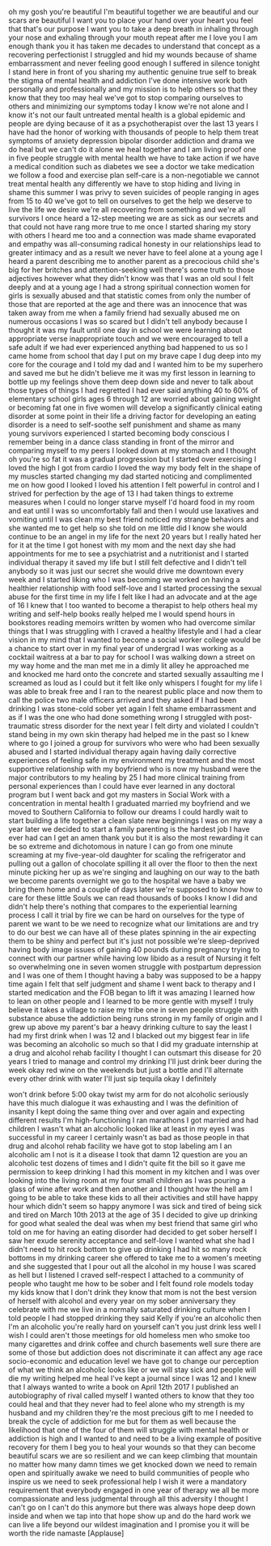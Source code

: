 
oh my gosh you&#39;re beautiful I&#39;m
beautiful together we are beautiful and
our scars are beautiful I want you to
place your hand over your heart you feel
that that&#39;s our purpose I want you to
take a deep breath in inhaling through
your nose and exhaling through your
mouth repeat after me I love you I am
enough thank you it has taken me decades
to understand that concept as a
recovering perfectionist I struggled and
hid my wounds because of shame
embarrassment and never feeling good
enough I suffered in silence tonight I
stand here in front of you sharing my
authentic genuine true self to break the
stigma of mental health and addiction
I&#39;ve done intensive work both personally
and professionally and my mission is to
help others so that they know that they
too may heal we&#39;ve got to stop comparing
ourselves to others and minimizing our
symptoms today I know we&#39;re not alone
and I know it&#39;s not our fault untreated
mental health is a global epidemic and
people are dying because of it as a
psychotherapist over the last 13 years I
have had the honor of working with
thousands of people to help them treat
symptoms of anxiety depression bipolar
disorder addiction and
drama we do heal but we can&#39;t do it
alone
we heal together and I am living proof
one in five people struggle with mental
health we have to take action if we have
a medical condition such as diabetes we
see a doctor
we take medication we follow a food and
exercise plan self-care is a
non-negotiable we cannot treat mental
health any differently we have to stop
hiding and living in shame
this summer I was privy to seven
suicides of people ranging in ages from
15 to 40 we&#39;ve got to tell on ourselves
to get the help we deserve to live the
life we desire we&#39;re all recovering from
something and we&#39;re all survivors I once
heard a 12-step meeting we are as sick
as our secrets and that could not have
rang more true to me once I started
sharing my story with others I heard me
too and a connection was made
shame evaporated and empathy was
all-consuming radical honesty in our
relationships lead to greater intimacy
and as a result we never have to feel
alone at a young age I heard a parent
describing me to another parent as a
precocious child she&#39;s big for her
britches and attention-seeking well
there&#39;s some truth to those adjectives
however what they didn&#39;t know was that I
was an old soul I felt deeply and at a
young age I had a strong spiritual
connection women for girls is sexually
abused and that statistic comes from
only the number of those that are
reported at the age
and there was an innocence that was
taken away from me when a family friend
had sexually abused me on numerous
occasions I was so scared but I didn&#39;t
tell anybody because I thought it was my
fault
until one day in school we were learning
about appropriate verse inappropriate
touch and we were encouraged to tell a
safe adult if we had ever experienced
anything bad happened to us so I came
home from school that day I put on my
brave cape I dug deep into my core for
the courage and I told my dad and I
wanted him to be my superhero and saved
me but he didn&#39;t believe me it was my
first lesson in learning to bottle up my
feelings shove them deep down side and
never to talk about those types of
things
I had regretted I had ever said anything
40 to 60% of elementary school girls
ages 6 through 12
are worried about gaining weight or
becoming fat one in five women will
develop a significantly clinical eating
disorder at some point in their life a
driving factor for developing an eating
disorder is a need to self-soothe self
punishment and shame as many young
survivors experienced I started becoming
body conscious I remember being in a
dance class standing in front of the
mirror and comparing myself to my peers
I looked down at my stomach and I
thought oh you&#39;re so fat it was a
gradual progression but I started over
exercising I loved the high I got from
cardio I loved the way my body felt in
the shape of my muscles started changing
my dad started noticing and complimented
me on how good I looked I loved his
attention I felt powerful in control and
I strived for perfection by the age of
13 I had taken things to extreme
measures when I could no longer starve
myself I&#39;d hoard food in my room and eat
until I was so uncomfortably
fall and then I would use laxatives and
vomiting until I was clean my best
friend noticed my strange behaviors and
she wanted me to get help so she told on
me
little did I know she would continue to
be an angel in my life for the next 20
years
but I really hated her for it at the
time I got honest with my mom and the
next day she had appointments for me to
see a psychiatrist and a nutritionist
and I started individual therapy it
saved my life but I still felt defective
and I didn&#39;t tell anybody so it was just
our secret she would drive me downtown
every week and I started liking who I
was becoming we worked on having a
healthier relationship with food
self-love and I started processing the
sexual abuse for the first time in my
life I felt like I had an advocate and
at the age of 16 I knew that I too
wanted to become a therapist to help
others heal my writing and self-help
books really helped me I would spend
hours in bookstores reading memoirs
written by women who had overcome
similar things that I was struggling
with I craved a healthy lifestyle and I
had a clear vision in my mind that I
wanted to become a social worker college
would be a chance to start over in my
final year of undergrad I was working as
a cocktail waitress at a bar to pay for
school I was walking down a street on my
way home and the man met me in a dimly
lit alley he approached me and knocked
me hard onto the concrete and started
sexually assaulting me I screamed as
loud as I could but it felt like only
whispers I fought for my life I was able
to break free and I ran to the nearest
public place and now
them to call the police two male
officers arrived and they asked if I had
been drinking I was stone-cold sober yet
again I felt shame embarrassment and as
if I was the one who had done something
wrong I struggled with post-traumatic
stress disorder for the next year I felt
dirty and violated I couldn&#39;t stand
being in my own skin therapy had helped
me in the past so I knew where to go I
joined a group for survivors who were
who had been sexually abused and I
started individual therapy again having
daily corrective experiences of feeling
safe in my environment my treatment and
the most supportive relationship with my
boyfriend who is now my husband were the
major contributors to my healing by 25 I
had more clinical training from personal
experiences than I could have ever
learned in any doctoral program but I
went back and got my masters in Social
Work with a concentration in mental
health I graduated married my boyfriend
and we moved to Southern California to
follow our dreams I could hardly wait to
start building a life together a clean
slate new beginnings I was on my way a
year later we decided to start a family
parenting is the hardest job I have ever
had can I get an amen thank you but it
is also the most rewarding it can be so
extreme and dichotomous in nature I can
go from one minute screaming at my
five-year-old daughter for scaling the
refrigerator and pulling out a gallon of
chocolate spilling it all over the floor
to then the next minute picking her up
as we&#39;re singing and laughing on our way
to the bath we become parents overnight
we go to the hospital we have a baby we
bring them home and a couple of days
later we&#39;re supposed to know how to care
for these little Souls we can read
thousands of books I know I did and
didn&#39;t help there&#39;s nothing that
compares to the experiential learning
process I call it trial by fire we can
be hard on ourselves for the type of
parent we want to be we need to
recognize what our limitations are and
try to do our best we can have all of
these plates spinning in the air
expecting them to be shiny and perfect
but it&#39;s just not possible
we&#39;re sleep-deprived having body image
issues of gaining 40 pounds during
pregnancy trying to connect with our
partner while having low libido as a
result of Nursing it felt so
overwhelming one in seven women struggle
with postpartum depression and I was one
of them I thought having a baby was
supposed to be a happy time again I felt
that self judgment and shame I went back
to therapy and I started medication and
the FOB began to lift it was amazing I
learned how to lean on other people and
I learned to be more gentle with myself
I truly believe it takes a village to
raise my tribe one in seven people
struggle with substance abuse
the addiction being runs strong in my
family of origin and I grew up above my
parent&#39;s bar a heavy drinking culture to
say the least I had my first drink when
I was 12 and I blacked out my biggest
fear in life was becoming an alcoholic
so much so that I did my graduate
internship at a drug and alcohol rehab
facility I thought I can outsmart this
disease for 20 years I tried to manage
and control my drinking I&#39;ll just drink
beer during the week okay red wine on
the weekends but just a bottle and I&#39;ll
alternate every other drink with water
I&#39;ll just sip tequila okay I definitely

won&#39;t drink before 5:00 okay twist my
arm for do not alcoholic seriously have
this much
dialogue it was exhausting and I was the
definition of insanity I kept doing the
same thing over and over again and
expecting different results
I&#39;m high-functioning I ran marathons I
got married and had children I wasn&#39;t
what an alcoholic looked like at least
in my eyes I was successful in my career
I certainly wasn&#39;t as bad as those
people in that drug and alcohol rehab
facility we have got to stop labeling am
I an alcoholic
am I not is it a disease I took that
damn 12 question are you an alcoholic
test dozens of times and I didn&#39;t quite
fit the bill so it gave me permission to
keep drinking I had this moment in my
kitchen and I was over looking into the
living room at my four small children as
I was pouring a glass of wine after work
and then another and I thought how the
hell am I going to be able to take these
kids to all their activities and still
have happy hour which didn&#39;t seem so
happy anymore I was sick and tired of
being sick and tired on March 10th 2013
at the age of 35 I decided to give up
drinking for good what sealed the deal
was when my best friend that same girl
who told on me for having an eating
disorder had decided to get sober
herself
I saw her exude serenity acceptance and
self-love I wanted what she had I didn&#39;t
need to hit rock bottom to give up
drinking I had hit so many rock bottoms
in my drinking career she offered to
take me to a women&#39;s meeting and she
suggested that I pour out all the
alcohol in my house I was scared as hell
but I listened I craved self-respect I
attached to a community of people who
taught me how to be sober and I felt
found role models
today my kids know that I don&#39;t drink
they know that mom is not the best
version of herself with alcohol and
every year on my sober anniversary they
celebrate with me we live in a normally
saturated drinking culture when I told
people I had stopped drinking they said
Kelly if you&#39;re an alcoholic then I&#39;m an
alcoholic
you&#39;re really hard on yourself can&#39;t you
just drink less well I wish I could
aren&#39;t those meetings for old homeless
men who smoke too many cigarettes and
drink coffee and church basements well
sure there are some of those but
addiction does not discriminate it can
affect any age race socio-economic and
education level we have got to change
our perception of what we think an
alcoholic looks like or we will stay
sick and people will die
my writing helped me heal I&#39;ve kept a
journal since I was 12 and I knew that I
always wanted to write a book on April
12th 2017 I published an autobiography
of rival called myself I wanted others
to know that they too could heal and
that they never had to feel alone who my
strength is my husband and my children
they&#39;re the most precious gift to me I
needed to break the cycle of addiction
for me but for them as well because the
likelihood that one of the four of them
will struggle with mental health or
addiction is high and I wanted to and
need to be a living example of positive
recovery for them I beg you to heal your
wounds so that they can become beautiful
scars
we are so resilient and we can keep
climbing that mountain no matter how
many damn times we get knocked down we
need to remain open and spiritually
awake we need to build communities of
people who inspire us we need to seek
professional help I wish it were a
mandatory requirement that everybody
engaged in one year of therapy we all be
more compassionate and less judgmental
through all this adversity I thought I
can&#39;t go on I can&#39;t do this anymore but
there was always hope deep down inside
and when we tap into that hope show up
and do the hard work we can live a life
beyond our wildest imagination
and I promise you it will be worth the
ride namaste
[Applause]
